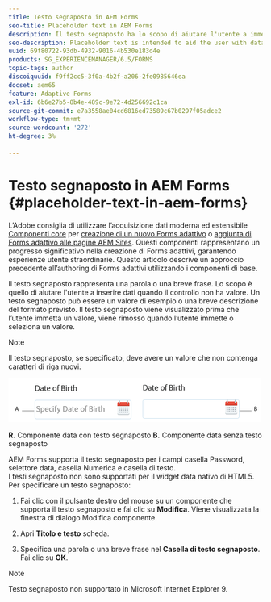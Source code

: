 ```yaml
---
title: Testo segnaposto in AEM Forms
seo-title: Placeholder text in AEM Forms
description: Il testo segnaposto ha lo scopo di aiutare l'utente a immettere dati quando il controllo non contiene alcun valore. Potrebbe essere un valore di esempio o una breve descrizione del formato previsto.
seo-description: Placeholder text is intended to aid the user with data entry when the control has no value. It could be a sample value or a brief description of the expected format.
uuid: 69f80722-93db-4932-9016-4b530e183d4e
products: SG_EXPERIENCEMANAGER/6.5/FORMS
topic-tags: author
discoiquuid: f9ff2cc5-3f0a-4b2f-a206-2fe0985646ea
docset: aem65
feature: Adaptive Forms
exl-id: 6b6e27b5-8b4e-489c-9e72-4d256692c1ca
source-git-commit: e7a3558ae04cd6816ed73589c67b0297f05adce2
workflow-type: tm+mt
source-wordcount: '272'
ht-degree: 3%

---
```


# Testo segnaposto in AEM Forms {#placeholder-text-in-aem-forms}

<span class="preview"> L’Adobe consiglia di utilizzare l’acquisizione dati moderna ed estensibile [Componenti core](https://experienceleague.adobe.com/docs/experience-manager-core-components/using/adaptive-forms/introduction.html?lang=it) per [creazione di un nuovo Forms adattivo](/help/forms/using/create-an-adaptive-form-core-components.md) o [aggiunta di Forms adattivo alle pagine AEM Sites](/help/forms/using/create-or-add-an-adaptive-form-to-aem-sites-page.md). Questi componenti rappresentano un progresso significativo nella creazione di Forms adattivi, garantendo esperienze utente straordinarie. Questo articolo descrive un approccio precedente all’authoring di Forms adattivi utilizzando i componenti di base. </span>

Il testo segnaposto rappresenta una parola o una breve frase. Lo scopo è quello di aiutare l&#39;utente a inserire dati quando il controllo non ha valore. Un testo segnaposto può essere un valore di esempio o una breve descrizione del formato previsto. Il testo segnaposto viene visualizzato prima che l’utente immetta un valore, viene rimosso quando l’utente immette o seleziona un valore.

>[!NOTE]
>
>Il testo segnaposto, se specificato, deve avere un valore che non contenga caratteri di riga nuovi.

![Componente data con e senza testo segnaposto](assets/dat-picker-place-holder-text.png)

**R.** Componente data con testo segnaposto **B.** Componente data senza testo segnaposto

AEM Forms supporta il testo segnaposto per i campi casella Password, selettore data, casella Numerica e casella di testo.\
I testi segnaposto non sono supportati per il widget data nativo di HTML5. Per specificare un testo segnaposto:

1. Fai clic con il pulsante destro del mouse su un componente che supporta il testo segnaposto e fai clic su **Modifica**. Viene visualizzata la finestra di dialogo Modifica componente.

1. Apri **Titolo e testo** scheda.
1. Specifica una parola o una breve frase nel **Casella di testo segnaposto**. Fai clic su **OK**.

>[!NOTE]
>
>Testo segnaposto non supportato in Microsoft Internet Explorer 9.
